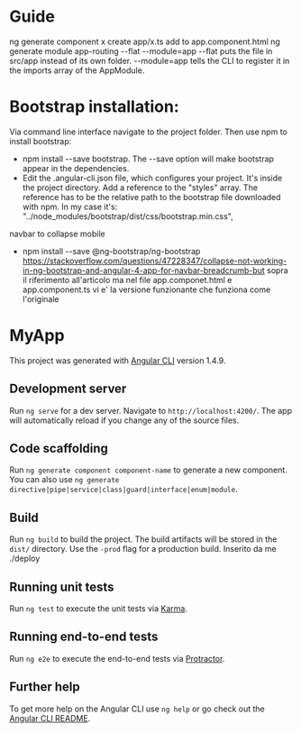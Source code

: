 
# Guide

ng generate component x
create app/x.ts
add <app-x></app-x> to app.component.html
ng generate module app-routing --flat --module=app
 --flat puts the file in src/app instead of its own folder.
 --module=app tells the CLI to register it in the imports array of the AppModule.


# Bootstrap installation:

  Via command line interface navigate to the project folder. Then use npm to install bootstrap:
  - npm install --save bootstrap. The --save option will make bootstrap appear in the dependencies.
  - Edit the .angular-cli.json file, which configures your project. It's inside the project directory. Add a reference to the   "styles" array. The reference has to be the relative path to the bootstrap file downloaded with npm. In my case it's: "../node_modules/bootstrap/dist/css/bootstrap.min.css",

  navbar to collapse mobile
  - npm install --save @ng-bootstrap/ng-bootstrap
  https://stackoverflow.com/questions/47228347/collapse-not-working-in-ng-bootstrap-and-angular-4-app-for-navbar-breadcrumb-but
  sopra il riferimento all'articolo ma nel file app.componet.html e app.component.ts vi e' la versione funzionante
  che funziona come l'originale

# MyApp

This project was generated with [Angular CLI](https://github.com/angular/angular-cli) version 1.4.9.

## Development server

Run `ng serve` for a dev server. Navigate to `http://localhost:4200/`. The app will automatically reload if you change any of the source files.

## Code scaffolding

Run `ng generate component component-name` to generate a new component. You can also use `ng generate directive|pipe|service|class|guard|interface|enum|module`.

## Build

Run `ng build` to build the project. The build artifacts will be stored in the `dist/` directory. Use the `-prod` flag for a production build. Inserito da me ./deploy

## Running unit tests

Run `ng test` to execute the unit tests via [Karma](https://karma-runner.github.io).

## Running end-to-end tests

Run `ng e2e` to execute the end-to-end tests via [Protractor](http://www.protractortest.org/).

## Further help

To get more help on the Angular CLI use `ng help` or go check out the [Angular CLI README](https://github.com/angular/angular-cli/blob/master/README.md).
